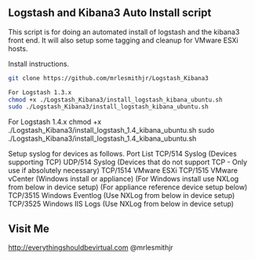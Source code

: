 Logstash and Kibana3 Auto Install script
----------------------------------------

This script is for doing an automated install of logstash and the kibana3 front end. It will also setup some tagging and cleanup for VMware ESXi hosts.

Install instructions.
```bash
git clone https://github.com/mrlesmithjr/Logstash_Kibana3

For Logstash 1.3.x
chmod +x ./Logstash_Kibana3/install_logstash_kibana_ubuntu.sh
sudo ./Logstash_Kibana3/install_logstash_kibana_ubuntu.sh
```

For Logstash 1.4.x
chmod +x ./Logstash_Kibana3/install_logstash_1.4_kibana_ubuntu.sh
sudo ./Logstash_Kibana3/install_logstash_1.4_kibana_ubuntu.sh

Setup syslog for devices as follows.
Port List
TCP/514 Syslog (Devices supporting TCP)
UDP/514 Syslog (Devices that do not support TCP - Only use if absolutely necessary)
TCP/1514 VMware ESXi
TCP/1515 VMware vCenter (Windows install or appliance) (For Windows install use NXLog from below in device setup) (For appliance reference device setup below)
TCP/3515 Windows Eventlog (Use NXLog from below in device setup)
TCP/3525 Windows IIS Logs (Use NXLog from below in device setup)

Visit Me
--------
http://everythingshouldbevirtual.com
@mrlesmithjr
